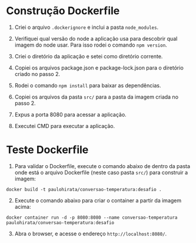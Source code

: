 # Construção Dockerfile

1) Criei o arquivo `.dockerignore` e inclui a pasta `node_modules`.

2) Verifiquei qual versão do node a aplicação usa para descobrir qual imagem do node usar. Para isso rodei o comando `npm version`.

3) Criei o diretório da aplicação e setei como diretório corrente.

4) Copiei os arquivos package.json e package-lock.json para o diretório criado no passo 2.

5) Rodei o comando `npm install` para baixar as dependências.

6) Copiei os arquivos da pasta `src/` para a pasta da imagem criada no passo 2.

7) Expus a porta 8080 para acessar a aplicação.

8) Executei CMD para executar a aplicação.

# Teste Dockerfile

1) Para validar o Dockerfile, execute o comando abaixo de dentro da pasta onde está o arquivo Dockerfile (neste caso pasta `src/`) para construir a imagem:

`docker build -t paulohirata/conversao-temperatura:desafio .`

2) Execute o comando abaixo para criar o container a partir da imagem acima:

`docker container run -d -p 8080:8080 --name conversao-temperatura paulohirata/conversao-temperatura:desafio`

3) Abra o browser, e acesse o endereço `http://localhost:8080/`.
